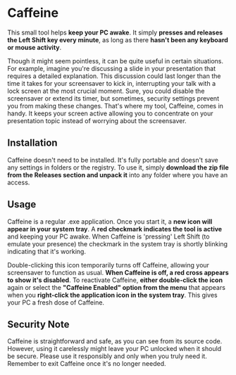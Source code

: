# Caffeine

This small tool helps **keep your PC awake**. It simply **presses and releases the Left Shift key every minute**, as long as there **hasn't been any keyboard or mouse activity**.

Though it might seem pointless, it can be quite useful in certain situations. For example, imagine you're discussing a slide in your presentation that requires a detailed explanation. This discussion could last longer than the time it takes for your screensaver to kick in, interrupting your talk with a lock screen at the most crucial moment. Sure, you could disable the screensaver or extend its timer, but sometimes, security settings prevent you from making these changes. That's where my tool, Caffeine, comes in handy. It keeps your screen active allowing you to concentrate on your presentation topic instead of worrying about the screensaver.

## Installation

Caffeine doesn't need to be installed. It's fully portable and doesn't save any settings in folders or the registry. To use it, simply **download the zip file from the Releases section and unpack it** into any folder where you have an access. 

## Usage

Caffeine is a regular .exe application. Once you start it, a **new icon will appear in your system tray**. A **red checkmark indicates the tool is active** and keeping your PC awake. When Caffeine is 'pressing' Left Shift (to emulate your presence) the checkmark in the system tray is shortly blinking indicating that it's working.

Double-clicking this icon temporarily turns off Caffeine, allowing your screensaver to function as usual. **When Caffeine is off, a red cross appears to show it's disabled**. To reactivate Caffeine, **either double-click the icon** again or select the **"Caffeine Enabled" option from the menu** that appears when you **right-click the application icon in the system tray**. This gives your PC a fresh dose of Caffeine.

## Security Note

Caffeine is straightforward and safe, as you can see from its source code. However, using it carelessly might leave your PC unlocked when it should be secure. Please use it responsibly and only when you truly need it. Remember to exit Caffeine once it's no longer needed.

